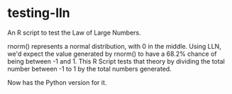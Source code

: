 # testing-lln
An R script to test the Law of Large Numbers.

rnorm() represents a normal distribution, with 0 in the middle. Using LLN, we'd expect the value generated by rnorm() to have a 68.2% chance of being between -1 and 1. This R Script tests that theory by dividing the total number between -1 to 1 by the total numbers generated.

Now has the Python version for it.
